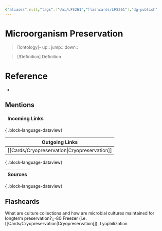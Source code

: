 ```yaml
---
{"aliases":null,"tags":["Uni/LFS261","flashcards/LFS261"],"dg-publish":true,"permalink":"/cards/microorganism-preservation/","dgPassFrontmatter":true}
---
```


# Microorganism Preservation

> [!ontology]-
> up:: 
> jump:: 
> down:: 

> [!Definition] Definition

# Reference

- 

## Mentions

| Incoming Links |
| -------------- |

{ .block-language-dataview}

| Outgoing Links                                  |
| ----------------------------------------------- |
| [[Cards/Cryopreservation\|Cryopreservation]] |

{ .block-language-dataview}

| Sources |
| ------- |

{ .block-language-dataview}

## Flashcards

What are culture collections and how are microbial cultures maintained for longterm preservation?;;-80 Freezer (i.e. [[Cards/Cryopreservation\|Cryopreservation]]), Lyophilization
<!--SR:!2024-05-20,5,230-->